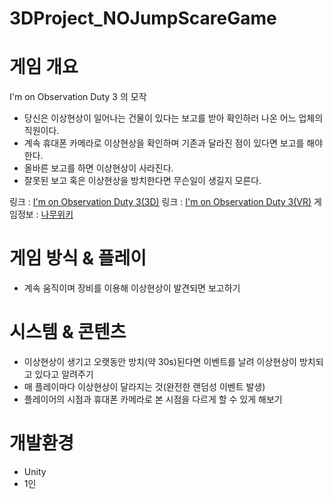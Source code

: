 # 3DProject_NOJumpScareGame

# 게임 개요
I'm on Observation Duty 3 의 모작
- 당신은 이상현상이 일어나는 건물이 있다는 보고를 받아 확인하러 나온 어느 업체의 직원이다.
- 계속 휴대폰 카메라로 이상현상을 확인하며 기존과 달라진 점이 있다면 보고를 해야한다.
- 올바른 보고를 하면 이상현상이 사라진다.
- 잘못된 보고 혹은 이상현상을 방치한다면 무슨일이 생길지 모른다.

링크 : [I'm on Observation Duty 3(3D)](https://www.youtube.com/watch?v=-l4Ku5RInC4)
링크 : [I'm on Observation Duty 3(VR)](https://www.youtube.com/watch?v=U8qXjUUWaDw)
게임정보 : [나무위키](https://namu.wiki/w/I'm%20on%20Observation%20Duty%203)

# 게임 방식 & 플레이
 - 계속 움직이며 장비를 이용해 이상현상이 발견되면 보고하기

# 시스템 & 콘텐츠
 - 이상현상이 생기고 오랫동안 방치(약 30s)된다면 이벤트를 날려 이상현상이 방치되고 있다고 알려주기
 - 매 플레이마다 이상현상이 달라지는 것(완전한 랜덤성 이벤트 발생)
 - 플레이어의 시점과 휴대폰 카메라로 본 시점을 다르게 할 수 있게 해보기

# 개발환경
 - Unity
 - 1인